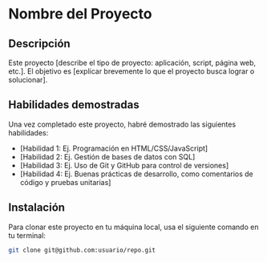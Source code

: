 # Nombre del Proyecto

## Descripción

Este proyecto [describe el tipo de proyecto: aplicación, script, página web, etc.]. El objetivo es [explicar brevemente lo que el proyecto busca lograr o solucionar]. 

## Habilidades demostradas

Una vez completado este proyecto, habré demostrado las siguientes habilidades:
- [Habilidad 1: Ej. Programación en HTML/CSS/JavaScript]
- [Habilidad 2: Ej. Gestión de bases de datos con SQL]
- [Habilidad 3: Ej. Uso de Git y GitHub para control de versiones]
- [Habilidad 4: Ej. Buenas prácticas de desarrollo, como comentarios de código y pruebas unitarias]

## Instalación

Para clonar este proyecto en tu máquina local, usa el siguiente comando en tu terminal:

```bash
git clone git@github.com:usuario/repo.git
